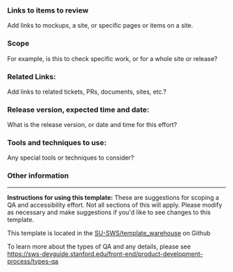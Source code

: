 
### Links to items to review
Add links to mockups, a site, or specific pages or items on a site.

### Scope
For example, is this to check specific work, or for a whole site or release?


### Related Links:
Add links to related tickets, PRs, documents, sites, etc.?


### Release version, expected time and date:
What is the release version, or date and time for this effort?


### Tools and techniques to use:
Any special tools or techniques to consider?


### Other information
---

**Instructions for using this template:**
These are suggestions for scoping a QA and accessibility effort. Not all sections of this will apply. Please modify as necessary and make suggestions if you'd like to see changes to this template.

This template is located in the [SU-SWS/template_warehouse](https://github.com/SU-SWS/template_warehouse) on Github

To learn more about the types of QA and any details, please see https://sws-devguide.stanford.edu/front-end/product-development-process/types-qa
